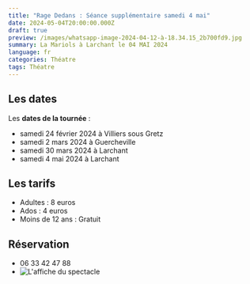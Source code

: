 ```yaml
---
title: "Rage Dedans : Séance supplémentaire samedi 4 mai"
date: 2024-05-04T20:00:00.000Z
draft: true
preview: /images/whatsapp-image-2024-04-12-à-18.34.15_2b700fd9.jpg
summary: La Mariols à Larchant le 04 MAI 2024
language: fr
categories: Théatre
tags: Théatre
---
```

## Les dates

Les **dates de la tournée** :

* samedi 24 février 2024 à Villiers sous Gretz
* samedi 2 mars 2024 à Guercheville
* samedi 30 mars 2024 à Larchant
* samedi 4 mai 2024 à Larchant

## Les tarifs

* Adultes : 8 euros
* Ados : 4 euros
* Moins de 12 ans : Gratuit

## Réservation

* 06 33 42 47 88
* ![](/images/whatsapp-image-2024-04-12-à-18.34.15_2b700fd9.jpg "L'affiche du spectacle")

